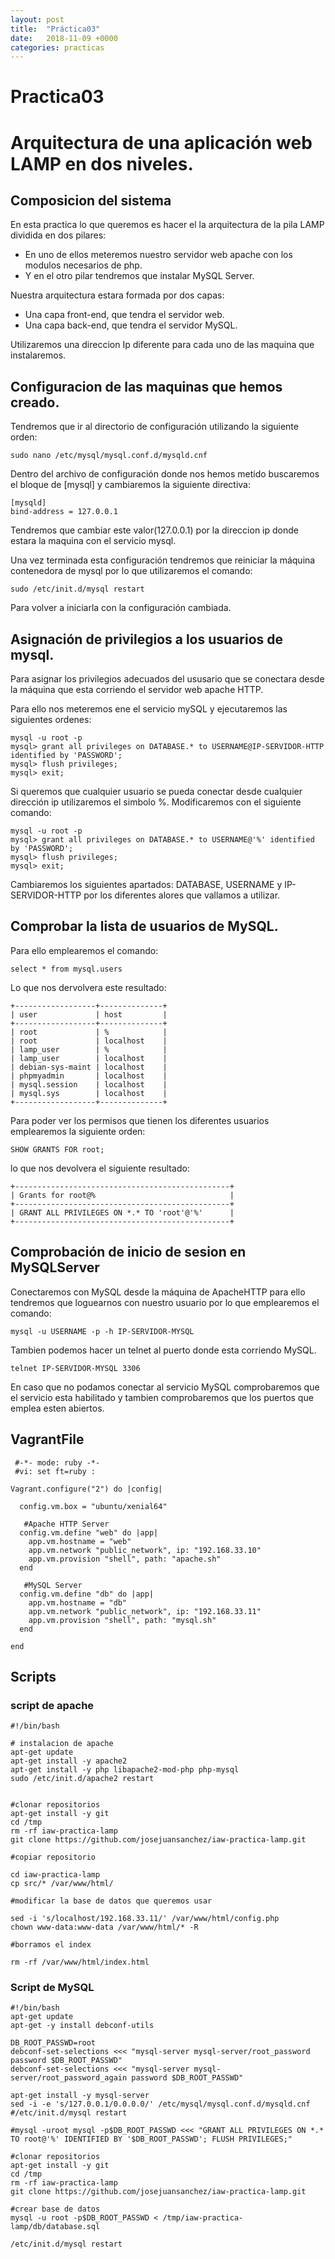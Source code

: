 ```yaml
---
layout: post
title:  "Práctica03"
date:   2018-11-09 +0000
categories: practicas
---
```



# Practica03

# Arquitectura de una aplicación web LAMP en dos niveles.

## Composicion del sistema

En esta practica lo que queremos es hacer el la arquitectura de la pila LAMP dividida en dos pilares:

 - En uno de ellos meteremos nuestro servidor web apache con los modulos necesarios de php. 
 - Y en el otro pilar tendremos que instalar MySQL Server.

Nuestra arquitectura estara formada por dos capas:

 - Una capa front-end, que tendra el servidor web.
 - Una capa back-end, que tendra el servidor MySQL.
 
Utilizaremos una direccion Ip diferente para cada uno de las maquina que instalaremos.

## Configuracion de las maquinas que hemos creado.

Tendremos que ir al directorio de configuración utilizando la siguiente orden:

```
sudo nano /etc/mysql/mysql.conf.d/mysqld.cnf
```

Dentro del archivo de configuración donde nos hemos metido buscaremos el bloque de [mysql] y cambiaremos la siguiente directiva:

```
[mysqld]
bind-address = 127.0.0.1
```
Tendremos que cambiar este valor(127.0.0.1) por la direccion ip donde estara la maquina con el servicio mysql.

Una vez terminada esta configuración tendremos que reiniciar la máquina contenedora de mysql por lo que utilizaremos el comando:

```
sudo /etc/init.d/mysql restart
```

Para volver a iniciarla con la configuración cambiada.

## Asignación de privilegios a los usuarios de mysql.

Para asignar los privilegios adecuados del ususario que se conectara desde la máquina que esta corriendo el servidor web apache HTTP.

Para ello nos meteremos ene el servicio mySQL y ejecutaremos las siguientes ordenes:

```
mysql -u root -p  
mysql> grant all privileges on DATABASE.* to USERNAME@IP-SERVIDOR-HTTP identified by 'PASSWORD';
mysql> flush privileges;
mysql> exit;
```

Si queremos que cualquier usuario se pueda conectar desde cualquier dirección ip utilizaremos el simbolo %.
Modificaremos con el siguiente comando:

```
mysql -u root -p  
mysql> grant all privileges on DATABASE.* to USERNAME@'%' identified by 'PASSWORD';
mysql> flush privileges;
mysql> exit;
```

Cambiaremos los siguientes apartados: DATABASE, USERNAME y IP-SERVIDOR-HTTP por los diferentes alores que vallamos a utilizar.

## Comprobar la lista de usuarios de MySQL.

Para ello emplearemos el comando:

```
select * from mysql.users
```

Lo que nos dervolvera este resultado:

```
+------------------+--------------+
| user             | host         |
+------------------+--------------+
| root             | %            |
| root             | localhost    |
| lamp_user        | %            |
| lamp_user        | localhost    |
| debian-sys-maint | localhost    |
| phpmyadmin       | localhost    |
| mysql.session    | localhost    |
| mysql.sys        | localhost    |
+------------------+--------------+
```

Para poder ver los permisos que tienen los diferentes usuarios emplearemos la siguiente orden:

```
SHOW GRANTS FOR root;
```

lo que nos devolvera el siguiente resultado:

```
+------------------------------------------------+
| Grants for root@%                              |
+------------------------------------------------+
| GRANT ALL PRIVILEGES ON *.* TO 'root'@'%'      |
+------------------------------------------------+
```

## Comprobación de inicio de sesion en MySQLServer

Conectaremos con MySQL desde la máquina de ApacheHTTP para ello tendremos que loguearnos con nuestro usuario por lo que emplearemos el comando:

```
mysql -u USERNAME -p -h IP-SERVIDOR-MYSQL
```

Tambien podemos hacer un telnet al puerto donde esta corriendo MySQL.

```
telnet IP-SERVIDOR-MYSQL 3306
```

En caso que no podamos conectar al servicio MySQL comprobaremos que el servicio esta habilitado y tambien comprobaremos que los puertos que emplea esten abiertos.

## VagrantFile
```
 #-*- mode: ruby -*-
 #vi: set ft=ruby :

Vagrant.configure("2") do |config|

  config.vm.box = "ubuntu/xenial64"

   #Apache HTTP Server
  config.vm.define "web" do |app|
    app.vm.hostname = "web"
    app.vm.network "public_network", ip: "192.168.33.10"
    app.vm.provision "shell", path: "apache.sh"
  end

   #MySQL Server
  config.vm.define "db" do |app|
    app.vm.hostname = "db"
    app.vm.network "public_network", ip: "192.168.33.11"
    app.vm.provision "shell", path: "mysql.sh"
  end

end
```

## Scripts

### script de apache

```
#!/bin/bash

# instalacion de apache
apt-get update
apt-get install -y apache2
apt-get install -y php libapache2-mod-php php-mysql
sudo /etc/init.d/apache2 restart


#clonar repositorios
apt-get install -y git
cd /tmp
rm -rf iaw-practica-lamp 
git clone https://github.com/josejuansanchez/iaw-practica-lamp.git

#copiar repositorio

cd iaw-practica-lamp
cp src/* /var/www/html/

#modificar la base de datos que queremos usar

sed -i 's/localhost/192.168.33.11/' /var/www/html/config.php
chown www-data:www-data /var/www/html/* -R

#borramos el index

rm -rf /var/www/html/index.html
```

### Script de MySQL

```
#!/bin/bash
apt-get update
apt-get -y install debconf-utils

DB_ROOT_PASSWD=root
debconf-set-selections <<< "mysql-server mysql-server/root_password password $DB_ROOT_PASSWD"
debconf-set-selections <<< "mysql-server mysql-server/root_password_again password $DB_ROOT_PASSWD"

apt-get install -y mysql-server
sed -i -e 's/127.0.0.1/0.0.0.0/' /etc/mysql/mysql.conf.d/mysqld.cnf
#/etc/init.d/mysql restart

#mysql -uroot mysql -p$DB_ROOT_PASSWD <<< "GRANT ALL PRIVILEGES ON *.* TO root@'%' IDENTIFIED BY '$DB_ROOT_PASSWD'; FLUSH PRIVILEGES;"

#clonar repositorios
apt-get install -y git
cd /tmp
rm -rf iaw-practica-lamp 
git clone https://github.com/josejuansanchez/iaw-practica-lamp.git

#crear base de datos
mysql -u root -p$DB_ROOT_PASSWD < /tmp/iaw-practica-lamp/db/database.sql

/etc/init.d/mysql restart

```